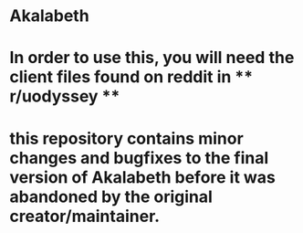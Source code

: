 # Akalabeth
# In order to use this, you will need the client files found on reddit in ** r/uodyssey **
# this repository contains minor changes and bugfixes to the final version of Akalabeth before it was abandoned by the original creator/maintainer. 